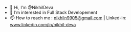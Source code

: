 - 👋 Hi, I’m @NikhilDeva
- 👀 I’m interested in Full Stack Developement
- 📫 How to reach me : nikhiln9905@gmail.com | Linked-in: www.linkedin.com/in/nikhil-deva

<!---
NikhilDeva/NikhilDeva is a ✨ special ✨ repository because its `README.md` (this file) appears on your GitHub profile.
You can click the Preview link to take a look at your changes.
--->
